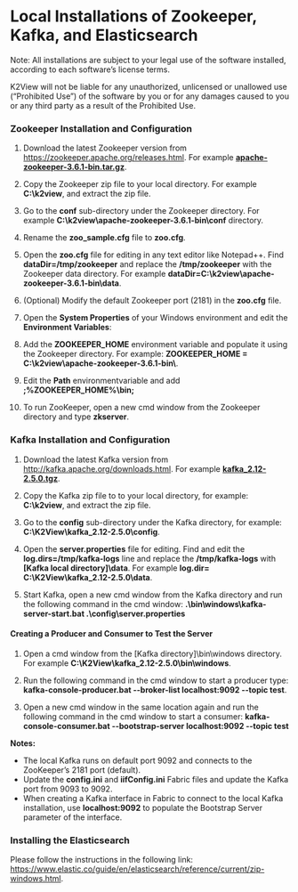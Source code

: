 # Local Installations of Zookeeper, Kafka, and Elasticsearch

Note: All installations are subject to your legal use of the software installed, according to each software’s license terms.

K2View will not be liable for any unauthorized, unlicensed or unallowed use (“Prohibited Use”) of the software by you or for any damages caused to you or any third party as a result of the Prohibited Use.

### **Zookeeper Installation and Configuration** 

1.  Download  the  latest Zookeeper version from https://zookeeper.apache.org/releases.html. For example [**apache-zookeeper-3.6.1-bin.tar.gz**](https://eur03.safelinks.protection.outlook.com/?url=http%3A%2F%2Farchive.apache.org%2Fdist%2Fzookeeper%2Fzookeeper-3.6.1%2Fapache-zookeeper-3.6.1-bin.tar.gz&data=02|01|tali.einhorn%40k2view.com|e467cadc9c524812a6df08d86a02b5ce|994f176e677549549f9e0c719b5e9ca0|1|0|637375907175544494&sdata=AgNFm8tEyEyNBi6ROZs67s%2BvqcgF8pgQ4zUtiS6crHk%3D&reserved=0).

2.  Copy the Zookeeper zip file to your local directory. For example **C:\k2view**, and extract the zip file.

3.  Go to the **conf** sub-directory under the Zookeeper directory. For example **C:\k2view\apache-zookeeper-3.6.1-bin\conf** directory. 

4.  Rename the **zoo_sample.cfg** file to **zoo.cfg**.
5.  Open the **zoo.cfg** file for editing in any text editor like Notepad++. Find **dataDir=/tmp/zookeeper** and replace the **/tmp/zookeeper** with the Zookeeper data directory. For example **dataDir=C:\k2view\apache-zookeeper-3.6.1-bin\data**. 
 
6. (Optional) Modify the default Zookeeper port (2181) in the **zoo.cfg** file.

7.  Open the **System Properties** of your Windows environment and edit the **Environment Variables**:

8. Add the **ZOOKEEPER_HOME** environment variable and populate it using the Zookeeper directory. 
   For example: **ZOOKEEPER_HOME = C:\k2view\apache-zookeeper-3.6.1-bin\\**.

9. Edit the **Path** environmentvariable and add **;%ZOOKEEPER_HOME%\bin;** 

10. To run ZooKeeper, open a new cmd window from the Zookeeper directory and type **zkserver**.

  

### **Kafka Installation and Configuration**  

1.  Download the latest Kafka version from http://kafka.apache.org/downloads.html. For example [**kafka_2.12-2.5.0.tgz**](https://eur03.safelinks.protection.outlook.com/?url=http%3A%2F%2Fapache.spd.co.il%2Fkafka%2F2.5.0%2Fkafka_2.12-2.5.0.tgz&data=02|01|tali.einhorn%40k2view.com|e467cadc9c524812a6df08d86a02b5ce|994f176e677549549f9e0c719b5e9ca0|1|0|637375907175564482&sdata=ERKF0Gv2B3pEClzy0rHUb7pETIYlfsFzyNU5Q8arRtk%3D&reserved=0).

2.  Copy the Kafka zip file to  to your local directory, for example: **C:\k2view**, and extract the zip file. 
3.  Go to the **config** sub-directory under the Kafka directory, for example: **C:\K2View\kafka_2.12-2.5.0\config**. 
4.  Open the **server.properties** file for editing. Find and edit the **log.dirs=/tmp/kafka-logs** line and replace the **/tmp/kafka-logs** with **[Kafka local directory]\data**. For example **log.dir= C:\K2View\kafka_2.12-2.5.0\data**.
4.  Start Kafka, open a new cmd window from the Kafka directory and run the following command in the cmd window: **.\bin\windows\kafka-server-start.bat .\config\server.properties**

  

#### **Creating a Producer and Consumer to Test the Server** 

1.  Open a cmd window from the [Kafka directory]\bin\windows directory. For example **C:\K2View\kafka_2.12-2.5.0\bin\windows**.
2.  Run the following command in the cmd window to start a producer type:
    **kafka-console-producer.bat --broker-list localhost:9092 --topic test**.

3.  Open a new cmd window in the same location again and run the following command in the cmd window to start a consumer:
   **kafka-console-consumer.bat --bootstrap-server localhost:9092 --topic test**

 **Notes:**

- The local Kafka runs on default port 9092 and connects to the ZooKeeper’s 2181 port (default).
- Update the **config.ini** and **iifConfig.ini** Fabric files and update the Kafka port from 9093 to 9092.
- When creating a Kafka interface in Fabric to connect to the local Kafka installation, use **localhost:9092** to populate the Bootstrap Server parameter of the interface. 

### Installing the Elasticsearch 

Please follow the instructions in the following link:  https://www.elastic.co/guide/en/elasticsearch/reference/current/zip-windows.html.
